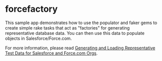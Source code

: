 forcefactory
============
This sample app demonstrates how to use the populator and faker gems to create simple rake tasks that act as "factories" for generating representative database data. You can then use this data to populate objects in Salesforce/Force.com.

For more information, please read [Generating and Loading Representative Test Data for Salesforce and Force.com Orgs](http://wiki.developerforce.com/page/Generating_and_Loading_Representative_Test_Data_for_Salesforce_and_Force.com_Orgs).
